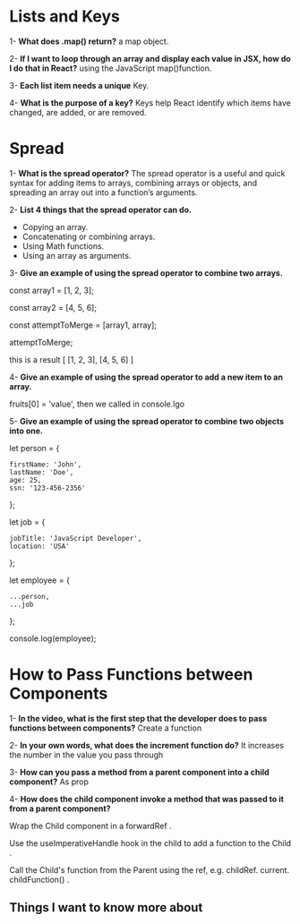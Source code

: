 # Lists and Keys
1- **What does .map() return?** a map object.

2- **If I want to loop through an array and display each value in JSX, how do I do that in React?** using the JavaScript map()function.

3- **Each list item needs a unique** Key.

4- **What is the purpose of a key?** Keys help React identify which items have changed, are added, or are removed.

# Spread 
1- **What is the spread operator?** The spread operator is a useful and quick syntax for adding items to arrays, combining arrays or objects, and spreading an array out into a function’s arguments.

2- **List 4 things that the spread operator can do.**
- Copying an array.
- Concatenating or combining arrays.
- Using Math functions.
- Using an array as arguments.

 3- **Give an example of using the spread operator to combine two arrays.**

const array1 = [1, 2, 3];

const array2 = [4, 5, 6];

const attemptToMerge = [array1, array];

attemptToMerge;

this is a result [ [1, 2, 3],  [4, 5, 6] ]

4- **Give an example of using the spread operator to add a new item to an array.**

fruits[0] = 'value', then we called in console.lgo

5- **Give an example of using the spread operator to combine two objects into one.**

let person = {

    firstName: 'John',
    lastName: 'Doe',
    age: 25,
    ssn: '123-456-2356'
};


let job = {

    jobTitle: 'JavaScript Developer',
    location: 'USA'
};

let employee = {

    ...person,
    ...job
};

console.log(employee);


# How to Pass Functions between Components
1- **In the video, what is the first step that the developer does to pass functions between components?** Create a function

2- **In your own words, what does the increment function do?** It increases the number in the value you pass through

3- **How can you pass a method from a parent component into a child component?** As prop

4- **How does the child component invoke a method that was passed to it from a parent component?** 

Wrap the Child component in a forwardRef .

Use the useImperativeHandle hook in the child to add a function to the Child .

Call the Child's function from the Parent using the ref, e.g. childRef. current. childFunction() .

## Things I want to know more about
